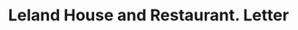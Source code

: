 ---
doi: 10.7916/D8418856
date_other: '1890'
date_other_textual: 1890-1899
form: correspondence
genre:
- Letters (correspondence)
name:
- Leland House and Restaurant
object_in_context_url: https://biggert.cul.columbia.edu/items/view/ave_biggert_00757
subject_hierarchical_geographic:
- Minot, North Dakota, United States
subject_name:
- Leland House and Restaurant
title: Leland House and Restaurant. Letter
sort_title: Leland House and Restaurant. Letter
call_number: ave_biggert_00757
coordinates:
- 48.23305555555556,-101.29222222222222
pid: ave_biggert_00757
identifiers: ave_biggert_00757
permalink: /biggert/ave_biggert_00757/
layout: iiif-image-page
---